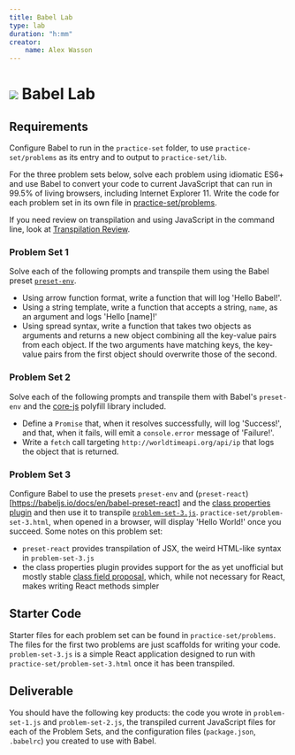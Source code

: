 ```yaml
---
title: Babel Lab
type: lab
duration: "h:mm"
creator:
    name: Alex Wasson
---
```


# ![](https://ga-dash.s3.amazonaws.com/production/assets/logo-9f88ae6c9c3871690e33280fcf557f33.png) Babel Lab

## Requirements

Configure Babel to run in the `practice-set` folder, to use `practice-set/problems` as its entry and to output to `practice-set/lib`.

For the three problem sets below, solve each problem using idiomatic ES6+ and use Babel to convert your code to current JavaScript that can run in 99.5% of living browsers, including Internet Explorer 11. Write the code for each problem set in its own file in [practice-set/problems](./practice-set/problems).

If you need review on transpilation and using JavaScript in the command line, look at [Transpilation Review](./transpilation-review.md).

### Problem Set 1

Solve each of the following prompts and transpile them using the Babel preset [`preset-env`](https://babeljs.io/docs/en/babel-preset-env).
- Using arrow function format, write a function that will log 'Hello Babel!'.
- Using a string template, write a function that accepts a string, `name`, as an argument and logs 'Hello [name]!'
- Using spread syntax, write a function that takes two objects as arguments and returns a new object combining all the key-value pairs from each object. If the two arguments have matching keys, the key-value pairs from the first object should overwrite those of the second.

### Problem Set 2

Solve each of the following prompts and transpile them with Babel's `preset-env` and the [core-js](https://github.com/zloirock/core-js/tree/master#installation) polyfill library included.
- Define a `Promise` that, when it resolves successfully, will log 'Success!', and that, when it fails, will emit a `console.error` message of 'Failure!'.
- Write a `fetch` call targeting `http://worldtimeapi.org/api/ip` that logs the object that is returned.

### Problem Set 3

Configure Babel to use the presets `preset-env` and (`preset-react`)[https://babeljs.io/docs/en/babel-preset-react] and the [class properties plugin](https://babeljs.io/docs/en/babel-plugin-proposal-class-properties) and then use it to transpile [`problem-set-3.js`](./practice-set/problems/problem-set-3.js). `practice-set/problem-set-3.html`, when opened in a browser, will display 'Hello World!' once you succeed. Some notes on this problem set:
- `preset-react` provides transpilation of JSX, the weird HTML-like syntax in `problem-set-3.js`
- the class properties plugin provides support for the as yet unofficial but mostly stable [class field proposal]('https://github.com/tc39/proposal-class-fields'), which, while not necessary for React, makes writing React methods simpler

## Starter Code

Starter files for each problem set can be found in `practice-set/problems`. The files for the first two problems are just scaffolds for writing your code. `problem-set-3.js` is a simple React application designed to run with `practice-set/problem-set-3.html` once it has been transpiled.

## Deliverable

You should have the following key products: the code you wrote in `problem-set-1.js` and `problem-set-2.js`, the transpiled current JavaScript files for each of the Problem Sets, and the configuration files (`package.json`, `.babelrc`) you created to use with Babel.
